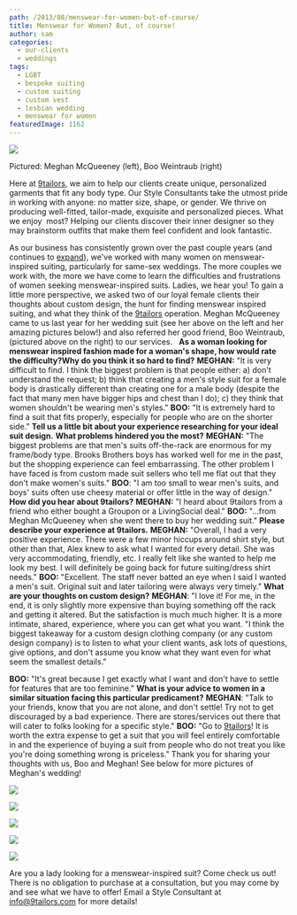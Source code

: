 ```yaml
---
path: /2013/08/menswear-for-women-but-of-course/
title: Menswear for Women? But, of course!
author: sam
categories: 
  - our-clients
  - weddings
tags: 
  - LGBT
  - bespoke suiting
  - custom suiting
  - custom vest
  - lesbian wedding
  - menswear for women
featuredImage: 1162
---
```

[![](http://4.bp.blogspot.com/-XKg6z4_Xknw/UfqWQf0jaNI/AAAAAAAADRA/vZNfXCx5y7g/s640/MS0051.jpg)](http://4.bp.blogspot.com/-XKg6z4_Xknw/UfqWQf0jaNI/AAAAAAAADRA/vZNfXCx5y7g/s1600/MS0051.jpg)

Pictured: Meghan McQueeney (left), Boo Weintraub (right)

Here at [9tailors](http://www.9tailors.com/), we aim to help our clients create unique, personalized garments that fit any body type. Our Style Consultants take the utmost pride in working with anyone: no matter size, shape, or gender. We thrive on producing well-fitted, tailor-made, exquisite and personalized pieces. What we enjoy  most? Helping our clients discover their inner designer so they may brainstorm outfits that make them feel confident and look fantastic.

As our business has consistently grown over the past couple years (and continues to [expand](http://9tailors.blogspot.com/2013/07/a-cut-above-now-serving-new-york-city.html)), we've worked with many women on menswear-inspired suiting, particularly for same-sex weddings. The more couples we work with, the more we have come to learn the difficulties and frustrations of women seeking menswear-inspired suits. Ladies, we hear you! To gain a little more perspective, we asked two of our loyal female clients their thoughts about custom design, the hunt for finding menswear inspired suiting, and what they think of the [9tailors](http://www.9tailors.com/) operation. Meghan McQueeney came to us last year for her wedding suit (see her above on the left and her amazing pictures below!) and also referred her good friend, Boo Weintraub, (pictured above on the right) to our services.   **As a woman looking for menswear inspired fashion made for a woman's shape, how would rate the difficulty?Why do you think it so hard to find?** **MEGHAN:** "It is very difficult to find. I think the biggest problem is that people either: a) don't understand the request; b) think that creating a men's style suit for a female body is drastically different than creating one for a male body (despite the fact that many men have bigger hips and chest than I do); c) they think that women shouldn't be wearing men's styles." **BOO:** "It is extremely hard to find a suit that fits properly, especially for people who are on the shorter side." **Tell us a little bit about your experience researching for your ideal suit design.** **What problems hindered you the most?** **MEGHAN:** "The biggest problems are that men's suits off-the-rack are enormous for my frame/body type. Brooks Brothers boys has worked well for me in the past, but the shopping experience can feel embarrassing. The other problem I have faced is from custom made suit sellers who tell me flat out that they don't make women's suits." **BOO**: "I am too small to wear men's suits, and boys' suits often use cheesy material or offer little in the way of design." **How did you hear about 9tailors?** **MEGHAN:** "I heard about 9tailors from a friend who either bought a Groupon or a LivingSocial deal." **BOO:** "...from Meghan McQueeney when she went there to buy her wedding suit." **Please describe your experience at 9tailors.** **MEGHAN:** "Overall, I had a very positive experience. There were a few minor hiccups around shirt style, but other than that, Alex knew to ask what I wanted for every detail. She was very accommodating, friendly, etc. I really felt like she wanted to help me look my best. I will definitely be going back for future suiting/dress shirt needs." **BOO:** "Excellent. The staff never batted an eye when I said I wanted a men's suit. Original suit and later tailoring were always very timely." **What are your thoughts on custom design?** **MEGHAN**: "I love it! For me, in the end, it is only slightly more expensive than buying something off the rack and getting it altered. But the satisfaction is much much higher. It is a more intimate, shared, experience, where you can get what you want. "I think the biggest takeaway for a custom design clothing company (or any custom design company) is to listen to what your client wants, ask lots of questions, give options, and don't assume you know what they want even for what seem the smallest details."

**BOO:** "It's great because I get exactly what I want and don't have to settle for features that are too feminine." **What is your advice to women in a similar situation facing this particular predicament?** **MEGHAN**: "Talk to your friends, know that you are not alone, and don't settle! Try not to get discouraged by a bad experience. There are stores/services out there that will cater to folks looking for a specific style." **BOO:** "Go to [9tailors](http://www.9tailors.com/)! It is worth the extra expense to get a suit that you will feel entirely comfortable in and the experience of buying a suit from people who do not treat you like you're doing something wrong is priceless." Thank you for sharing your thoughts with us, Boo and Meghan! See below for more pictures of Meghan's wedding!

[![](http://3.bp.blogspot.com/-10nvUKImBs0/UfqZVQ_FGRI/AAAAAAAADR0/yHG6uFO57j0/s320/MS0790.jpg)](http://3.bp.blogspot.com/-10nvUKImBs0/UfqZVQ_FGRI/AAAAAAAADR0/yHG6uFO57j0/s1600/MS0790.jpg)

[![](http://4.bp.blogspot.com/-6fGmpztMhcs/UgzwdJPd96I/AAAAAAAADag/WksVa68BAEs/s320/MS0041.jpg)](http://4.bp.blogspot.com/-6fGmpztMhcs/UgzwdJPd96I/AAAAAAAADag/WksVa68BAEs/s1600/MS0041.jpg)

[![](http://3.bp.blogspot.com/-T99cPBAHb3o/UgzwQFZjnqI/AAAAAAAADaQ/pnXDekK-5fw/s320/MS0119.jpg)](http://3.bp.blogspot.com/-T99cPBAHb3o/UgzwQFZjnqI/AAAAAAAADaQ/pnXDekK-5fw/s1600/MS0119.jpg)

[![](http://4.bp.blogspot.com/-lFsrl86Q_mE/UgzxFenj5EI/AAAAAAAADao/MUHjxlfY6nw/s320/MS0288.jpg)](http://4.bp.blogspot.com/-lFsrl86Q_mE/UgzxFenj5EI/AAAAAAAADao/MUHjxlfY6nw/s1600/MS0288.jpg)

[![](http://2.bp.blogspot.com/-LoOk-AqBtCo/UfqZyEamSuI/AAAAAAAADR8/Wbs4l3zPiXM/s320/MS1239.jpg)](http://2.bp.blogspot.com/-LoOk-AqBtCo/UfqZyEamSuI/AAAAAAAADR8/Wbs4l3zPiXM/s1600/MS1239.jpg)

Are you a lady looking for a menswear-inspired suit? Come check us out! There is no obligation to purchase at a consultation, but you may come by and see what we have to offer! Email a Style Consultant at [info@9tailors.com](mailto:info@9tailors.com) for more details!